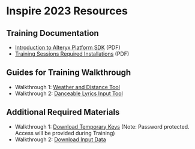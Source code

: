 # Inspire 2023 Resources

## Training Documentation
* [Introduction to Alteryx Platform SDK](./Introduction%20to%20Alteryx%20Platform%20SDK.pdf) (PDF)
* [Training Sessions Required Installations](./Training%20Sessions%20Required%20Installations.pdf) (PDF)

## Guides for Training Walkthrough 
* Walkthrough 1: [Weather and Distance Tool](../../docs/howto/weather-and-distance-tool/README.md)
* Walkthrough 2: [Danceable Lyrics Input Tool](../../docs/howto/danceable-lyrics-input-tool/README.md)

## Additional Required Materials 

* Walkthrough 1: [Download Temporary Keys](https://drop.alteryx.com/public/file/-jRU-r26SE6VAkFSvU69HA/Inspire23_Temp_Training_Material_Demo1.docx) (Note: Password protected. Access will be provided during Training)
* Walkthrough 2: [Download Input Data](https://drop.alteryx.com/public/file/XmE6-Bh_LkWUbzbfhDHS9A/Danceable_Lyrics_demo_data-Inspire-(Truncated)-2023.7z)

